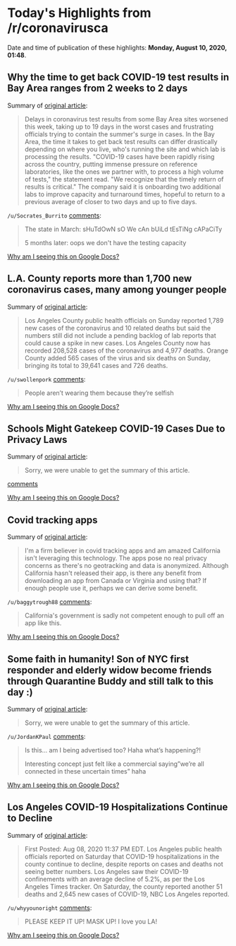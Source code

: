 # Today's Highlights from /r/coronavirusca

Date and time of publication of these highlights: **Monday, August 10, 2020, 01:48**.

## Why the time to get back COVID-19 test results in Bay Area ranges from 2 weeks to 2 days

Summary of [original article](https://www.sfchronicle.com/bayarea/article/A-lost-opportunity-Some-Bay-Area-test-15468141.php):

> Delays in coronavirus test results from some Bay Area sites worsened this week, taking up to 19 days in the worst cases and frustrating officials trying to contain the summer's surge in cases. In the Bay Area, the time it takes to get back test results can differ drastically depending on where you live, who's running the site and which lab is processing the results. "COVID-19 cases have been rapidly rising across the country, putting immense pressure on reference laboratories, like the ones we partner with, to process a high volume of tests," the statement read. "We recognize that the timely return of results is critical." The company said it is onboarding two additional labs to improve capacity and turnaround times, hopeful to return to a previous average of closer to two days and up to five days.

`/u/Socrates_Burrito` [comments](https://www.reddit.com/r/CoronavirusCA/comments/i6px1f/why_the_time_to_get_back_covid19_test_results_in/):

> The state in March: sHuTdOwN sO We cAn bUiLd tEsTiNg cAPaCiTy
> 
> 5 months later: oops we don't have the testing capacity

[Why am I seeing this on Google Docs?](https://docs.google.com/document/d/1Dc6We63vOXIZsc0op-Bt4abqkYjXzOigalQqFxmvvbM/edit?usp=sharing)

## L.A. County reports more than 1,700 new coronavirus cases, many among younger people

Summary of [original article](https://www.latimes.com/california/story/2020-08-09/la-county-reports-more-than-1700-new-coronavirus-cases-many-among-younger-people):

> Los Angeles County public health officials on Sunday reported 1,789 new cases of the coronavirus and 10 related deaths but said the numbers still did not include a pending backlog of lab reports that could cause a spike in new cases. Los Angeles County now has recorded 208,528 cases of the coronavirus and 4,977 deaths. Orange County added 565 cases of the virus and six deaths on Sunday, bringing its total to 39,641 cases and 726 deaths.

`/u/swollenpork` [comments](https://www.reddit.com/r/CoronavirusCA/comments/i6ul8s/la_county_reports_more_than_1700_new_coronavirus/):

> People aren’t wearing them because they’re selfish

[Why am I seeing this on Google Docs?](https://docs.google.com/document/d/1Dc6We63vOXIZsc0op-Bt4abqkYjXzOigalQqFxmvvbM/edit?usp=sharing)

## Schools Might Gatekeep COVID-19 Cases Due to Privacy Laws

Summary of [original article](https://www.latinpost.com/articles/146807/20200810/schools-gatekeep-covid-19-cases-due-privacy-laws.htm):

> Sorry, we were unable to get the summary of this article.

[comments](https://www.reddit.com/r/CoronavirusCA/comments/i6zw0s/schools_might_gatekeep_covid19_cases_due_to/)

[Why am I seeing this on Google Docs?](https://docs.google.com/document/d/1Dc6We63vOXIZsc0op-Bt4abqkYjXzOigalQqFxmvvbM/edit?usp=sharing)

## Covid tracking apps

Summary of [original article](https://www.reddit.com/r/CoronavirusCA/comments/i6ruqq/covid_tracking_apps/):

> I'm a firm believer in covid tracking apps and am amazed California isn't leveraging this technology. The apps pose no real privacy concerns as there's no geotracking and data is anonymized. Although California hasn't released their app, is there any benefit from downloading an app from Canada or Virginia and using that? If enough people use it, perhaps we can derive some benefit.

`/u/baggytrough88` [comments](https://www.reddit.com/r/CoronavirusCA/comments/i6ruqq/covid_tracking_apps/):

> California's government is sadly not competent enough to pull off an app like this.

[Why am I seeing this on Google Docs?](https://docs.google.com/document/d/1Dc6We63vOXIZsc0op-Bt4abqkYjXzOigalQqFxmvvbM/edit?usp=sharing)

## Some faith in humanity! Son of NYC first responder and elderly widow become friends through Quarantine Buddy and still talk to this day :)

Summary of [original article](https://v.redd.it/qhww0cwjrzf51):

> Sorry, we were unable to get the summary of this article.

`/u/JordanKPaul` [comments](https://www.reddit.com/r/CoronavirusCA/comments/i6kqp3/some_faith_in_humanity_son_of_nyc_first_responder/):

> Is this... am I being advertised too? Haha what’s happening?!   
> 
> Interesting concept just felt like a commercial saying”we’re all connected in these uncertain times” haha

[Why am I seeing this on Google Docs?](https://docs.google.com/document/d/1Dc6We63vOXIZsc0op-Bt4abqkYjXzOigalQqFxmvvbM/edit?usp=sharing)

## Los Angeles COVID-19 Hospitalizations Continue to Decline

Summary of [original article](https://www.latinpost.com/articles/146793/20200808/los-angeles-covid-19-hospitalizations-continue-decline.htm):

> First Posted: Aug 08, 2020 11:37 PM EDT. Los Angeles public health officials reported on Saturday that COVID-19 hospitalizations in the county continue to decline, despite reports on cases and deaths not seeing better numbers. Los Angeles saw their COVID-19 confinements with an average decline of 5.2%, as per the Los Angeles Times tracker. On Saturday, the county reported another 51 deaths and 2,645 new cases of COVID-19, NBC Los Angeles reported.

`/u/whyyounoright` [comments](https://www.reddit.com/r/CoronavirusCA/comments/i6do0w/los_angeles_covid19_hospitalizations_continue_to/):

> PLEASE KEEP IT UP!   MASK UP!  I love you LA!

[Why am I seeing this on Google Docs?](https://docs.google.com/document/d/1Dc6We63vOXIZsc0op-Bt4abqkYjXzOigalQqFxmvvbM/edit?usp=sharing)

